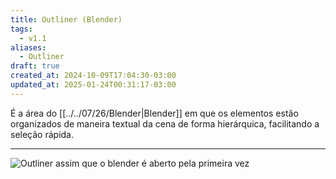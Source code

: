```yaml
---
title: Outliner (Blender)
tags:
  - v1.1
aliases:
  - Outliner
draft: true
created_at: 2024-10-09T17:04:30-03:00
updated_at: 2025-01-24T00:31:17-03:00
---
```


É a área do [[../../07/26/Blender|Blender]] em que os elementos estão organizados de maneira textual da cena de forma hierárquica, facilitando a seleção rápida.

---

![Outliner assim que o blender é aberto pela primeira vez](assets/images/2024/Blender_Outliner.png)